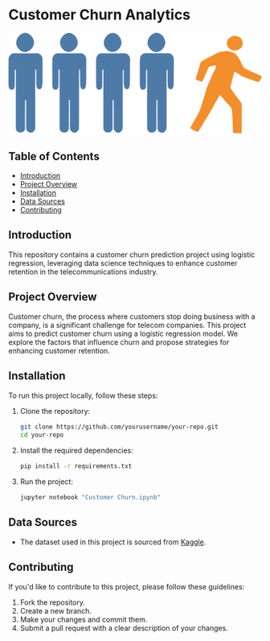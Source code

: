 # Customer Churn Analytics

![Project Image](churn.png)

## Table of Contents
- [Introduction](#introduction)
- [Project Overview](#project-overview)
- [Installation](#installation)
- [Data Sources](#data-sources)
- [Contributing](#contributing)

## Introduction

This repository contains a customer churn prediction project using logistic regression, leveraging data science techniques to enhance customer retention in the telecommunications industry.

## Project Overview

Customer churn, the process where customers stop doing business with a company, is a significant challenge for telecom companies. This project aims to predict customer churn using a logistic regression model. We explore the factors that influence churn and propose strategies for enhancing customer retention.

## Installation

To run this project locally, follow these steps:

1. Clone the repository:
   ```bash
   git clone https://github.com/yourusername/your-repo.git
   cd your-repo
   ```

2. Install the required dependencies:
   ```bash
   pip install -r requirements.txt
   ```

3. Run the project:
   ```bash
   jupyter notebook "Customer Churn.ipynb"
   ```

## Data Sources

- The dataset used in this project is sourced from [Kaggle](https://www.kaggle.com/datasets/blastchar/telco-customer-churn).


## Contributing

If you'd like to contribute to this project, please follow these guidelines:

1. Fork the repository.
2. Create a new branch.
3. Make your changes and commit them.
4. Submit a pull request with a clear description of your changes.
